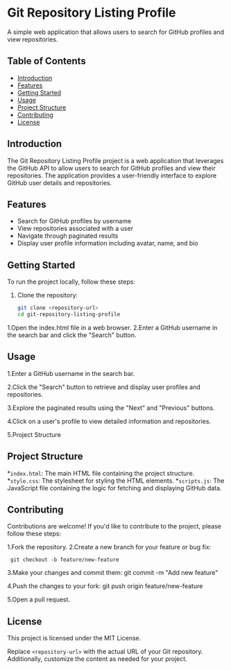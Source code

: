 # Git Repository Listing Profile

A simple web application that allows users to search for GitHub profiles and view repositories.

## Table of Contents

- [Introduction](#introduction)
- [Features](#features)
- [Getting Started](#getting-started)
- [Usage](#usage)
- [Project Structure](#project-structure)
- [Contributing](#contributing)
- [License](#license)

## Introduction

The Git Repository Listing Profile project is a web application that leverages the GitHub API to allow users to search for GitHub profiles and view their repositories. The application provides a user-friendly interface to explore GitHub user details and repositories.

## Features

- Search for GitHub profiles by username
- View repositories associated with a user
- Navigate through paginated results
- Display user profile information including avatar, name, and bio

## Getting Started

To run the project locally, follow these steps:

1. Clone the repository:

   ```bash
   git clone <repository-url>
   cd git-repository-listing-profile


1.Open the index.html file in a web browser.
2.Enter a GitHub username in the search bar and click the "Search" button.

## Usage
1.Enter a GitHub username in the search bar.

2.Click the "Search" button to retrieve and display user profiles and repositories.

3.Explore the paginated results using the "Next" and "Previous" buttons.

4.Click on a user's profile to view detailed information and repositories.

5.Project Structure

## Project Structure

*`index.html`: The main HTML file containing the project structure.
*`style.css`: The stylesheet for styling the HTML elements.
*`scripts.js`: The JavaScript file containing the logic for fetching and displaying GitHub data.

## Contributing

Contributions are welcome! If you'd like to contribute to the project, please follow these steps:

1.Fork the repository.
2.Create a new branch for your feature or bug fix:

     git checkout -b feature/new-feature

3.Make your changes and commit them:
     git commit -m "Add new feature"

4.Push the changes to your fork:
git push origin feature/new-feature

5.Open a pull request.

## License
This project is licensed under the MIT License.


Replace `<repository-url>` with the actual URL of your Git repository. Additionally, customize the content as needed for your project.
